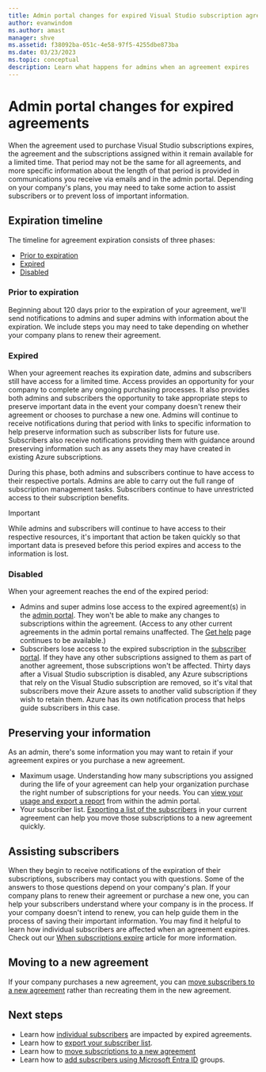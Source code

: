 ```yaml
---
title: Admin portal changes for expired Visual Studio subscription agreements | Microsoft Docs
author: evanwindom
ms.author: amast
manager: shve
ms.assetid: f38092ba-051c-4e58-97f5-4255dbe873ba
ms.date: 03/23/2023
ms.topic: conceptual
description: Learn what happens for admins when an agreement expires
---
```


# Admin portal changes for expired agreements

When the agreement used to purchase Visual Studio subscriptions expires, the agreement and the subscriptions assigned within it remain available for a limited time.  That period may not be the same for all agreements, and more specific information about the length of that period is provided in communications you receive via emails and in the admin portal.  Depending on your company's plans, you may need to take some action to assist subscribers or to prevent loss of important information.

## Expiration timeline

The timeline for agreement expiration consists of three phases:
+ [Prior to expiration](#prior-to-expiration)
+ [Expired](#expired)
+ [Disabled](#disabled)

### Prior to expiration

Beginning about 120 days prior to the expiration of your agreement, we'll send notifications to admins and super admins with information about the expiration.  We include steps you may need to take depending on whether your company plans to renew their agreement. 

### Expired

When your agreement reaches its expiration date, admins and subscribers still have access for a limited time.  Access provides an opportunity for your company to complete any ongoing purchasing processes.  It also provides both admins and subscribers the opportunity to take appropriate steps to preserve important data in the event your company doesn't renew their agreement or chooses to purchase a new one.  Admins will continue to receive notifications during that period with links to specific information to help preserve information such as subscriber lists for future use.  Subscribers also receive notifications providing them with guidance around preserving information such as any assets they may have created in existing Azure subscriptions.  

During this phase, both admins and subscribers continue to have access to their respective portals.  Admins are able to carry out the full range of subscription management tasks.  Subscribers continue to have unrestricted access to their subscription benefits.  

> [!IMPORTANT]
> While admins and subscribers will continue to have access to their respective resources, it's important that action be taken quickly so that important data is preseved before this period expires and access to the information is lost.

### Disabled

When your agreement reaches the end of the expired period:
+ Admins and super admins lose access to the expired agreement(s) in the [admin portal](https://manage.visualstudio.com).  They won't be able to make any changes to subscriptions within the agreement.  (Access to any other current agreements in the admin portal remains unaffected.  The [Get help](https://manage.visualstudio.com/gethelp) page continues to be available.)
+ Subscribers lose access to the expired subscription in the [subscriber portal](https://my.visualstudio.com).  If they have any other subscriptions assigned to them as part of another agreement, those subscriptions won't be affected. Thirty days after a Visual Studio subscription is disabled, any Azure subscriptions that rely on the Visual Studio subscription are removed, so it's vital that subscribers move their Azure assets to another valid subscription if they wish to retain them.  Azure has its own notification process that helps guide subscribers in this case.  

## Preserving your information

As an admin, there's some information you may want to retain if your agreement expires or you purchase a new agreement. 
+ Maximum usage.  Understanding how many subscriptions you assigned during the life of your agreement can help your organization purchase the right number of subscriptions for your needs.  You can [view your usage and export a report](maximum-usage.md) from within the admin portal.  
+ Your subscriber list.  [Exporting a list of the subscribers](exporting-subscriptions.md) in your current agreement can help you move those subscriptions to a new agreement quickly.  

## Assisting subscribers

When they begin to receive notifications of the expiration of their subscriptions, subscribers may contact you with questions.  Some of the answers to those questions depend on your company's plan.  If your company plans to renew their agreement or purchase a new one, you can help your subscribers understand where your company is in the process.  If your company doesn't intend to renew, you can help guide them in the process of saving their important information.  You may find it helpful to learn how individual subscribers are affected when an agreement expires. Check out our [When subscriptions expire](subscription-expiration.md) article for more information. 

## Moving to a new agreement

If your company purchases a new agreement, you can [move subscribers to a new agreement](migrate-subscriptions.md) rather than recreating them in the new agreement.  

## Next steps

+ Learn how [individual subscribers](subscription-expiration.md) are impacted by expired agreements.
+ Learn how to [export your subscriber list](exporting-subscriptions.md).
+ Learn how to [move subscriptions to a new agreement](migrate-subscriptions.md)
+ Learn how to [add subscribers using Microsoft Entra ID](assign-license-bulk.md#use-entra-id-groups-to-assign-subscriptions) groups.
